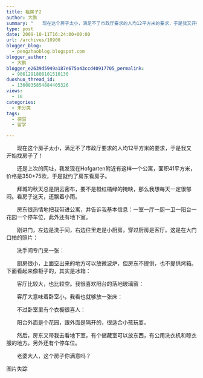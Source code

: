 ```yaml
---
title: 租房子2
author: 大鹏
summary: "　　现在这个房子太小，满足不了市政厅要求的人均12平方米的要求，于是我又开始找房子了！"
type: post
date: 2009-10-11T16:24:00+00:00
url: /archives/10900
blogger_blog:
  - pengzhaoblog.blogspot.com
blogger_author:
  - 大鹏
blogger_e2639d5949a187e675a43ccd40917705_permalink:
  - 9061291808101510130
duoshuo_thread_id:
  - 1360835854884405326
views:
  - 10
categories:
  - 未分类
tags:
  - 德国
  - 留学

---
```

　　现在这个房子太小，满足不了市政厅要求的人均12平方米的要求，于是我又开始找房子了！
  
　　还是上次的网址，我发现在Hofgarten附近有这样一个公寓，面积41平方米，价格是350+75欧，于是就约了房东看房子。
  
　　拜城的秋天总是阴云密布，要不是橙红橘绿的掩映，那么我想每天一定很郁闷。看房子这天，还飘着小雨。
  
　　房东很热情地把我带进公寓，并告诉我基本信息：一室一厅一厨一卫一阳台一花园一个停车位，此外还有地下室。
  
　　刚进门，左边是洗手间，右边往里走是小厨房，穿过厨房是客厅。这是在大门口拍的照片：
  
　　洗手间专门来一张：
  
　　厨房很小，上面空出来的地方可以放微波炉，但房东不提供，也不提供烤箱。下面看起来像柜子的，其实是冰箱：
  
　　客厅比较大，也比较空。我很喜欢阳台的落地玻璃窗：
  
　　客厅大意味着卧室小，我看也就够放一张床：
  
　　不过卧室里有个衣橱很喜人：
  
　　阳台外面是个花园，跟外面是隔开的，很适合小孩玩耍。
  
　　然后，房东又带我去看地下室，有个储藏室可以放东西，有公用洗衣机和晾衣服的地方。另外还有个停车位。
  
　　老婆大人，这个房子你满意吗？
  
图片失踪
